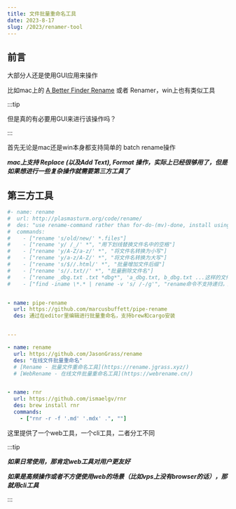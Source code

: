 ```yaml
---
title: 文件批量重命名工具
date: 2023-8-17
slug: /2023/renamer-tool
---
```




## 前言

大部分人还是使用GUI应用来操作

比如mac上的 [A Better Finder Rename](https://www.youtube.com/watch?v=aOmCf3vCsLk)  或者 Renamer，win上也有类似工具

:::tip

但是真的有必要用GUI来进行该操作吗？

:::



首先无论是mac还是win本身都支持简单的 batch rename操作

***mac上支持 Replace (以及Add Text), Format 操作，实际上已经很够用了，但是如果想进行一些复杂操作就需要第三方工具了***


## 第三方工具

```yaml
#- name: rename
#  url: http://plasmasturm.org/code/rename/
#  des: "use rename-command rather than for-do-(mv)-done, install using 'brew install rename'"
#  commands:
#    - ["rename 's/old/new/' *.files"]
#    - ["rename 'y/ /_/' *", "用下划线替换文件名中的空格"]
#    - ["rename 'y/A-Z/a-z/' *", "将文件名转换为小写"]
#    - ["rename 'y/a-z/A-Z/' *", "将文件名转换为大写"]
#    - ["rename 's/$//.html/' *", "批量增加文件后缀"]
#    - ["rename 's//.txt//' *", "批量删除文件名"]
#    - ["rename _dbg.txt .txt *dbg*", 'a_dbg.txt, b_dbg.txt ...这样的文件，把这些文件中的"_dbg "去掉，重新命名']
#    - ["find -iname \*.* | rename -v 's/ /-/g'", "rename命令不支持递归，所以需要find命令来先查找所有文件"]


- name: pipe-rename
  url: https://github.com/marcusbuffett/pipe-rename
  des: 通过在editor里编辑进行批量重命名，支持brew和cargo安装


---

- name: rename
  url: https://github.com/JasonGrass/rename
  des: "在线文件批量重命名"
  # [Rename - 批量文件重命名工具](https://rename.jgrass.xyz/)
  # [WebRename - 在线文件批量重命名工具](https://webrename.cn/)


- name: rnr
  url: https://github.com/ismaelgv/rnr
  des: brew install rnr
  commands:
    - ["rnr -r -f '.md' '.mdx' .", ""]

```

这里提供了一个web工具，一个cli工具，二者分工不同


:::tip

***如果日常使用，那肯定web工具对用户更友好***

***如果是高频操作或者不方便使用web的场景（比如vps上没有browser的话），那就用cli工具***

:::


